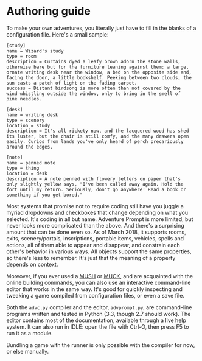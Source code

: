 Authoring guide
===============


To make your own adventures, you literally just have to fill in the blanks of a configuration file. Here's a small sample:

	[study]
	name = Wizard's study
	type = room
	description = Curtains dyed a leafy brown adorn the stone walls, 
	otherwise bare but for the furniture leaning against them: a large, 
	ornate writing desk near the window, a bed on the opposite side and, 
	facing the door, a little bookshelf. Peeking between two clouds, the 
	sun casts a patch of light on the fading carpet.
	success = Distant birdsong is more often than not covered by the 
	wind whistling outside the window, only to bring in the smell of 
	pine needles.

	[desk]
	name = writing desk
	type = scenery
	location = study
	description = It's all rickety now, and the lacquered wood has shed 
	its luster, but the chair is still comfy, and the many drawers open 
	easily. Curios from lands you've only heard of perch precariously 
	around the edges.

	[note]
	name = penned note
	type = thing
	location = desk
	description = A note penned with flowery letters on paper that's 
	only slightly yellow says, "I've been called away again. Hold the 
	fort until my return. Seriously, don't go anywhere! Read a book or 
	something if you get bored."

Most systems that promise not to require coding still have you juggle a myriad dropdowns and checkboxes that change depending on what you selected. It's coding in all but name. Adventure Prompt is more limited, but never looks more complicated than the above. And there's a surprising amount that can be done even so. As of March 2018, it supports rooms, exits, scenery/portals, inscriptions, portable items, vehicles, spells and actions, all of them able to appear and disappear, and constrain each other's behavior in various ways. All objects support the same properties, so there's less to remember. It's just that the meaning of a property depends on context.

Moreover, if you ever used a [MUSH][] or [MUCK][], and are acquainted with the online building commands, you can also use an interactive command-line editor that works in the same way. It's good for quickly inspecting and tweaking a game compiled from configuration files, or even a save file.

[MUSH]: https://en.wikipedia.org/wiki/MUSH
[MUCK]: https://en.wikipedia.org/wiki/TinyMUCK

Both the `advc.py` compiler and the editor, `advprompt.py`, are command-line programs written and tested in Python (3.3, though 2.7 should work). The editor contains most of the documentation, available through a live help system. It can also run in IDLE: open the file with Ctrl-O, then press F5 to run it as a module.

Bundling a game with the runner is only possible with the compiler for now, or else manually.
